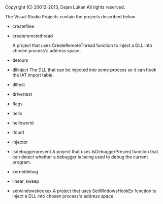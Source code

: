Copyright (C) 20012-2013, Dejan Lukan
All rights reserved.

The Visual Studio Projects contain the projects described below.

* createfilee

* createremotethread

    A project that uses CreateRemoteThread function to inject a DLL into chosen process's address space.

* detours

* dllinject
  The DLL that can be injected into some process so it can hook the IAT import
  table.

* dlltest

* drivertest

* flags

* hello

* helloworld

* ifconf

* injector

* isdebuggerpresent
  A project that uses IsDebuggerPresent function that can detect whether a
  debugger is being used to debug the current program.

* kerneldebug

* linear_sweep

* setwindowshookex
  A project that uses SetWindowsHookEx function to inject a DLL into chosen
  process's address space.


